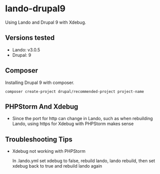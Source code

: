 # lando-drupal9
Using Lando and Drupal 9 with Xdebug.

## Versions tested
* Lando: v3.0.5
* Drupal: 9

## Composer
Installing Drupal 9 with composer.

    composer create-project drupal/recommended-project project-name

## PHPStorm And Xdebug
* Since the port for http can change in Lando, such as when rebuilding Lando, using https for Xdebug with PHPStorm makes sense

## Troubleshooting Tips
* Xdebug not working with PHPStorm

    In .lando.yml set xdebug to false, rebuild lando, lando rebuild, then set xdebug back to true and rebuild lando again
